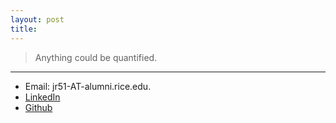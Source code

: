 ```yaml
---
layout: post
title: 
---
```


>Anything could be quantified.

--------------------------------
- Email: jr51-AT-alumni.rice.edu.
- [LinkedIn](https://www.linkedin.com/in/jay-ryu-743846aa/)
- [Github](https://github.com/bluejay9676)
